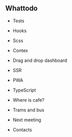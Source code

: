 ## Whattodo

- Tests
- Hooks
- Scss
- Contex
- Drag and drop dashboard
- SSR
- PWA
- TypeScript

- Where is cafe?
- Trams and bus
- Next meeting
- Contacts